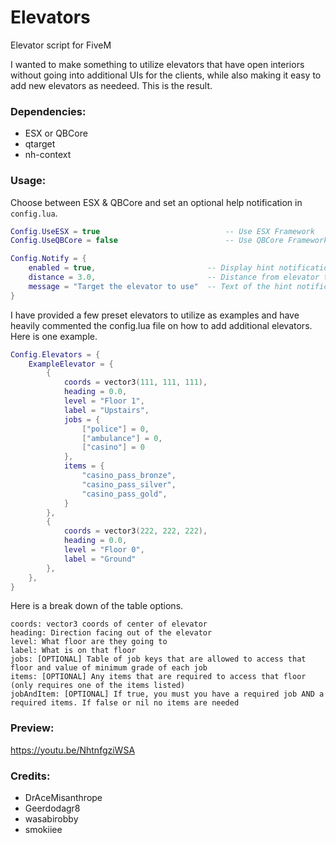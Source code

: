 # Elevators
Elevator script for FiveM

I wanted to make something to utilize elevators that have open interiors without going into additional UIs for the clients, while also making it easy to add new elevators as needeed. This is the result.

### Dependencies:
 - ESX or QBCore
 - qtarget
 - nh-context

### Usage:
Choose between ESX & QBCore and set an optional help notification in `config.lua`.
```lua
Config.UseESX = true                            -- Use ESX Framework
Config.UseQBCore = false                        -- Use QBCore Framework (Ignored if Config.UseESX = true)

Config.Notify = {
	enabled = true,                         -- Display hint notification?
	distance = 3.0,                         -- Distance from elevator that the hint will show
	message = "Target the elevator to use"  -- Text of the hint notification
}
```
I have provided a few preset elevators to utilize as examples and have heavily commented the config.lua file on how to add additional elevators. Here is one example.
```lua
Config.Elevators = {
	ExampleElevator = {
		{
			coords = vector3(111, 111, 111),
			heading = 0.0,
			level = "Floor 1",
			label = "Upstairs",
			jobs = {
				["police"] = 0,
				["ambulance"] = 0,
				["casino"] = 0
			},
			items = {
				"casino_pass_bronze",
				"casino_pass_silver",
				"casino_pass_gold",
			}
		},
		{
			coords = vector3(222, 222, 222),
			heading = 0.0,
			level = "Floor 0",
			label = "Ground"
		},
	},
}
```
Here is a break down of the table options.

	coords: vector3 coords of center of elevator
	heading: Direction facing out of the elevator
	level: What floor are they going to
	label: What is on that floor
	jobs: [OPTIONAL] Table of job keys that are allowed to access that floor and value of minimum grade of each job
	items: [OPTIONAL] Any items that are required to access that floor (only requires one of the items listed)
	jobAndItem: [OPTIONAL] If true, you must you have a required job AND a required items. If false or nil no items are needed

### Preview:

https://youtu.be/NhtnfgziWSA

### Credits:

 - DrAceMisanthrope
 - Geerdodagr8
 - wasabirobby
 - smokiiee
